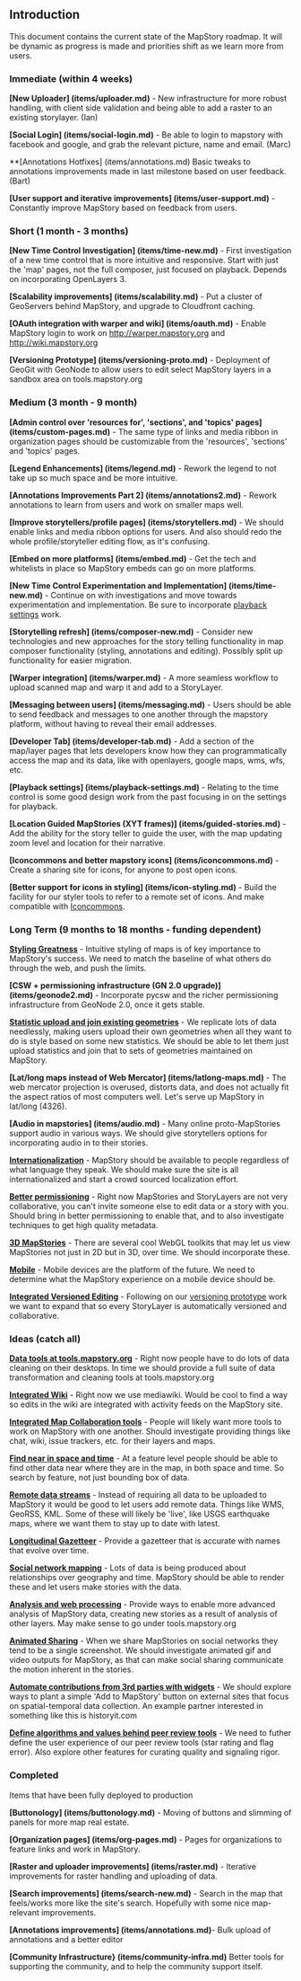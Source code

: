 ## Introduction

This document contains the current state of the MapStory roadmap. It will be dynamic as progress
is made and priorities shift as we learn more from users. 

### Immediate (within 4 weeks)



**[New Uploader] (items/uploader.md)** - New infrastructure for more robust handling, with client side validation and 
being able to add a raster to an existing storylayer. (Ian)

**[Social Login] (items/social-login.md)** - Be able to login to mapstory with facebook and google, and grab the relevant 
picture, name and email. (Marc)

**[Annotations Hotfixes] (items/annotations.md) Basic tweaks to annotations improvements made in last milestone based on user feedback. (Bart)

**[User support and iterative improvements] (items/user-support.md)** - Constantly improve MapStory based on feedback
from users. 

### Short (1 month - 3 months)

**[New Time Control Investigation] (items/time-new.md)** - First investigation of a new time control that is more intuitive and
responsive. Start with just the 'map' pages, not the full composer, just focused on playback. Depends on incorporating
OpenLayers 3.

**[Scalability improvements] (items/scalability.md)** - Put a cluster of GeoServers behind MapStory, and upgrade to 
Cloudfront caching.

**[OAuth integration with warper and wiki] (items/oauth.md)** - Enable MapStory login to work on 
http://warper.mapstory.org and http://wiki.mapstory.org

**[Versioning Prototype] (items/versioning-proto.md)** - Deployment of GeoGit with GeoNode to allow users to edit select
MapStory layers in a sandbox area on tools.mapstory.org

### Medium (3 month - 9 month)

**[Admin control over 'resources for', 'sections', and 'topics' pages] (items/custom-pages.md)** - The same type of links and media ribbon
in organization pages should be customizable from the 'resources', 'sections' and 'topics' pages.

**[Legend Enhancements] (items/legend.md)** - Rework the legend to not take up so much space and be more intuitive.

**[Annotations Improvements Part 2] (items/annotations2.md)** - Rework annotations to learn from users and work
on smaller maps well.

**[Improve storytellers/profile pages] (items/storytellers.md)** - We should enable links and media ribbon options for users.
And also should redo the whole profile/storyteller editing flow, as it's confusing.

**[Embed on more platforms] (items/embed.md)** - Get the tech and whitelists in place so MapStory embeds can go on
more platforms.

**[New Time Control Experimentation and Implementation] (items/time-new.md)** - Continue on with investigations and
move towards experimentation and implementation. Be sure to incorporate [playback settings](items/playback-settings.md)
work.

**[Storytelling refresh] (items/composer-new.md)** - Consider new technologies and new approaches for the story telling 
functionality in map composer functionality (styling, annotations and editing). Possibly split up 
functionality for easier migration.

**[Warper integration] (items/warper.md)** - A more seamless workflow to upload scanned map and warp it and add to a StoryLayer.

**[Messaging between users] (items/messaging.md)** - Users should be able to send feedback and messages to one another
through the mapstory platform, without having to reveal their email addresses.

**[Developer Tab] (items/developer-tab.md)** - Add a section of the map/layer pages that lets developers know how
they can programmatically access the map and its data, like with openlayers, google maps, wms, wfs, etc.

**[Playback settings] (items/playback-settings.md)** - Relating to the time control is some good design work
from the past focusing in on the settings for playback.

**[Location Guided MapStories (XYT frames)] (items/guided-stories.md)** - Add the ability for the story teller to 
guide the user, with the map updating zoom level and location for their narrative.

**[Iconcommons and better mapstory icons] (items/iconcommons.md)** - Create a sharing site for icons, for anyone to post 
open icons. 

**[Better support for icons in styling] (items/icon-styling.md)** - Build the facility for our styler tools to refer
to a remote set of icons. And make compatible with [Iconcommons](items/iconcommons.md).



### Long Term (9 months to 18 months - funding dependent)

**[Styling Greatness](items/styling.md)** - Intuitive styling of maps is of key importance to MapStory's success. We 
need to match the baseline of what others do through the web, and push the limits.

**[CSW + permissioning infrastructure (GN 2.0 upgrade)] (items/geonode2.md)** - Incorporate pycsw and the richer
permissioning infrastructure from GeoNode 2.0, once it gets stable.

**[Statistic upload and join existing geometries](items/table-join.md)** - We replicate lots of data needlessly, making
users upload their own geometries when all they want to do is style based on some new statistics. We should be able
to let them just upload statistics and join that to sets of geometries maintained on MapStory.

**[Lat/long maps instead of Web Mercator] (items/latlong-maps.md)** - The web mercator projection is overused, distorts data, and
does not actually fit the aspect ratios of most computers well. Let's serve up MapStory in lat/long (4326).

**[Audio in mapstories] (items/audio.md)** - Many online proto-MapStories support audio in various ways. We should 
give storytellers options for incorporating audio in to their stories.

**[Internationalization](items/i18n.md)** - MapStory should be available to people regardless of what language they
speak. We should make sure the site is all internationalized and start a crowd sourced localization effort.

**[Better permissioning](items/permissioning.md)** - Right now MapStories and StoryLayers are not very collaborative,
you can't invite someone else to edit data or a story with you. Should bring in better permissioning to enable that,
and to also investigate techniques to get high quality metadata.

**[3D MapStories](items/3d.md)** - There are several cool WebGL toolkits that may let us view MapStories not just in
2D but in 3D, over time. We should incorporate these.

**[Mobile](items/mobile.md)** - Mobile devices are the platform of the future. We need to determine what the MapStory
experience on a mobile device should be.

**[Integrated Versioned Editing](items/integrated-versioning.md)** - Following on our [versioning prototype](items/versioning-proto.md)
work we want to expand that so every StoryLayer is automatically versioned and collaborative.


### Ideas (catch all)

**[Data tools at tools.mapstory.org](items/tools.md)** - Right now people have to do lots of data cleaning
on their desktops. In time we should provide a full suite of data transformation and cleaning tools at 
tools.mapstory.org

**[Integrated Wiki](items/integrated-wiki.md)** - Right now we use mediawiki. Would be cool to find a way so edits
in the wiki are integrated with activity feeds on the MapStory site.

**[Integrated Map Collaboration tools](items/integrated-collab.md)** - People will likely want more tools to 
work on MapStory with one another. Should investigate providing things like chat, wiki, issue trackers, etc.
for their layers and maps.
 
**[Find near in space and time](items/find-near.md)** - At a feature level people should be able to find other
data near where they are in the map, in both space and time. So search by feature, not just bounding box of data.

**[Remote data streams](items/remote-data.md)** - Instead of requiring all data to be uploaded to MapStory it
would be good to let users add remote data. Things like WMS, GeoRSS, KML. Some of these will likely be 'live', like
USGS earthquake maps, where we want them to stay up to date with latest.

**[Longitudinal Gazetteer](items/longitudinal-gazetteer.md)** - Provide a gazetteer that is accurate with names that
evolve over time.

**[Social network mapping](items/social-network-maps.md)** - Lots of data is being produced about relationships over
geography and time. MapStory should be able to render these and let users make stories with the data.

**[Analysis and web processing](items/analysis.md)** - Provide ways to enable more advanced analysis of MapStory data, 
creating new stories as a result of analysis of other layers. May make sense to go under tools.mapstory.org

**[Animated Sharing](items/animated-sharing.md)** - When we share MapStories on social networks they tend to be a 
single screenshot. We should investigate animated gif and video outputs for MapStory, as that can make social
sharing communicate the motion inherent in the stories.

**[Automate contributions from 3rd parties with widgets](items/widgets.md)** - We should explore ways to plant a simple
'Add to MapStory' button on external sites that focus on spatial-temporal data collection. An example partner interested
in something like this is historyit.com

**[Define algorithms and values behind peer review tools](items/peer-review.md)** - We need to futher define the user experience
of our peer review tools (star rating and flag error). Also explore other features for curating quality and signaling rigor.

### Completed

Items that have been fully deployed to production

**[Buttonology] (items/buttonology.md)** - Moving of buttons and slimming of panels for more map real estate. 

**[Organization pages] (items/org-pages.md)** - Pages for organizations to feature links and work in MapStory. 

**[Raster and uploader improvements] (items/raster.md)** - Iterative improvements for raster handling and 
uploading of data.

**[Search improvements] (items/search-new.md)** - Search in the map that feels/works more like the site's search. 
Hopefully with some nice map-relevant improvements.

**[Annotations improvements] (items/annotations.md)**- Bulk upload of annotations and a better editor

**[Community Infrastructure} (items/community-infra.md)** Better tools for supporting the community, and to help the community support itself.
